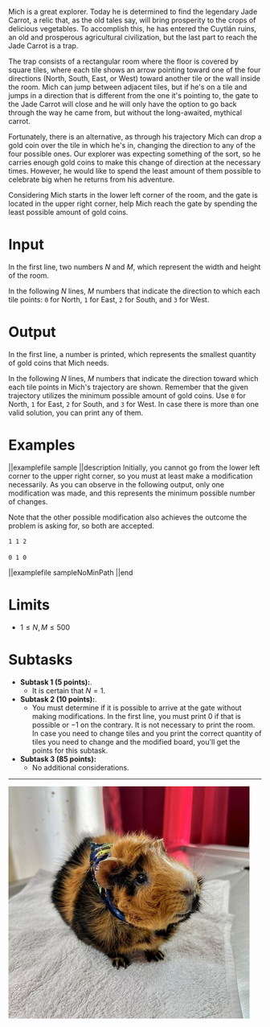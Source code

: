 Mich is a great explorer. Today he is determined to find the legendary Jade Carrot, a relic that, as the old tales say, will bring prosperity to the crops of delicious vegetables. To accomplish this, he has entered the Cuytlán ruins, an old and prosperous agricultural civilization, but the last part to reach the Jade Carrot is a trap.

The trap consists of a rectangular room where the floor is covered by square tiles, where each tile shows an arrow pointing toward one of the four directions (North, South, East, or West) toward another tile or the wall inside the room. Mich can jump between adjacent tiles, but if he's on a tile and jumps in a direction that is different from the one it's pointing to, the gate to the Jade Carrot will close and he will only have the option to go back through the way he came from, but without the long-awaited, mythical carrot.

Fortunately, there is an alternative, as through his trajectory Mich can drop a gold coin over the tile in which he's in, changing the direction to any of the four possible ones. Our explorer was expecting something of the sort, so he carries enough gold coins to make this change of direction at the necessary times. However, he would like to spend the least amount of them possible to celebrate big when he returns from his adventure.

Considering Mich starts in the lower left corner of the room, and the gate is located in the upper right corner, help Mich reach the gate by spending the least possible amount of gold coins.

# Input

In the first line, two numbers $N$ and $M$, which represent the width and height of the room.

In the following $N$ lines, $M$ numbers that indicate the direction to which each tile points: `0` for North, `1` for East, `2` for South, and `3` for West.

# Output

In the first line, a number is printed, which represents the smallest quantity of gold coins that Mich needs.

In the following $N$ lines, $M$ numbers that indicate the direction toward which each tile points in Mich's trajectory are shown. Remember that the given trajectory utilizes the minimum possible amount of gold coins. Use `0` for North, `1` for East, `2` for South, and `3` for West. In case there is more than one valid solution, you can print any of them.

# Examples

||examplefile
sample
||description
Initially, you cannot go from the lower left corner to the upper right corner, so you must at least make a modification necessarily. As you can observe in the following output, only one modification was made, and this represents the minimum possible number of changes.

Note that the other possible modification also achieves the outcome the problem is asking for, so both are accepted.

```
1 1 2

0 1 0
```

||examplefile
sampleNoMinPath
||end

# Limits

- $1 \leq N, M \leq 500$

# Subtasks

- **Subtask 1 (5 points):**.
  - It is certain that $N = 1$.
- **Subtask 2 (10 points):**.
  - You must determine if it is possible to arrive at the gate without making modifications. In the first line, you must print $0$ if that is possible or $-1$ on the contrary. It is not necessary to print the room. In case you need to change tiles and you print the correct quantity of tiles you need to change and the modified board, you'll get the points for this subtask.
- **Subtask 3 (85 points):**
  - No additional considerations.

---

![](explorador.jpeg 'Mich the explorer.')

